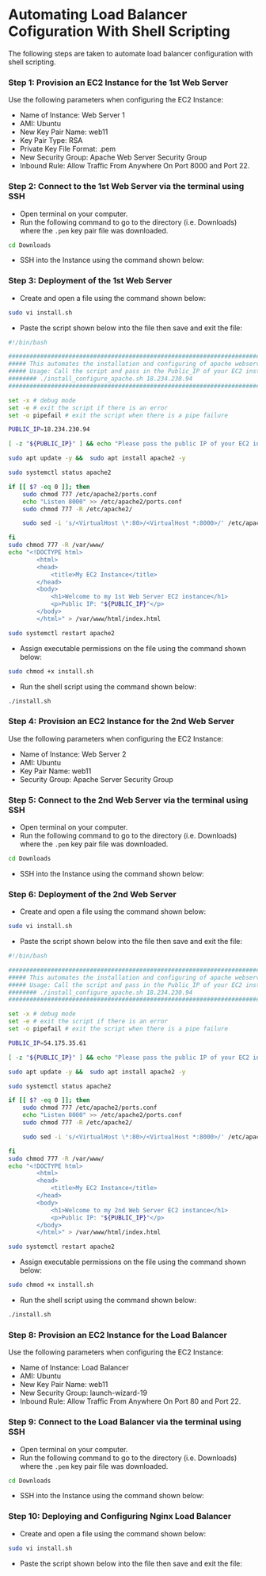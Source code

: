 # Automating Load Balancer Cofiguration With Shell Scripting
The following steps are taken to automate load balancer configuration with shell scripting.

### Step 1: Provision an EC2 Instance for the 1st Web Server
Use the following parameters when configuring the EC2 Instance:
* Name of Instance: Web Server 1
* AMI: Ubuntu
* New Key Pair Name: web11
* Key Pair Type: RSA
* Private Key File Format: .pem
* New Security Group: Apache Web Server Security Group
* Inbound Rule: Allow Traffic From Anywhere On Port 8000 and Port 22.

### Step 2: Connect to the 1st Web Server via the terminal using SSH
* Open terminal on your computer.
* Run the following command to go to the directory (i.e. Downloads) where the `.pem` key pair file was downloaded.

```sh
cd Downloads
```

* SSH into the Instance using the command shown below:

### Step 3: Deployment of the 1st Web Server
* Create and open a file using the command shown below:

```sh
sudo vi install.sh
```

* Paste the script shown below into the file then save and exit the file:

```sh
#!/bin/bash

####################################################################################################################
##### This automates the installation and configuring of apache webserver to listen on port 8000
##### Usage: Call the script and pass in the Public_IP of your EC2 instance as the first argument as shown below:
######## ./install_configure_apache.sh 18.234.230.94
####################################################################################################################

set -x # debug mode
set -e # exit the script if there is an error
set -o pipefail # exit the script when there is a pipe failure

PUBLIC_IP=18.234.230.94

[ -z "${PUBLIC_IP}" ] && echo "Please pass the public IP of your EC2 instance as an argument to the script" && exit 1

sudo apt update -y &&  sudo apt install apache2 -y

sudo systemctl status apache2

if [[ $? -eq 0 ]]; then
    sudo chmod 777 /etc/apache2/ports.conf
    echo "Listen 8000" >> /etc/apache2/ports.conf
    sudo chmod 777 -R /etc/apache2/

    sudo sed -i 's/<VirtualHost \*:80>/<VirtualHost *:8000>/' /etc/apache2/sites-available/000-default.conf

fi
sudo chmod 777 -R /var/www/
echo "<!DOCTYPE html>
        <html>
        <head>
            <title>My EC2 Instance</title>
        </head>
        <body>
            <h1>Welcome to my 1st Web Server EC2 instance</h1>
            <p>Public IP: "${PUBLIC_IP}"</p>
        </body>
        </html>" > /var/www/html/index.html

sudo systemctl restart apache2
```

* Assign executable permissions on the file using the command shown below:

```sh
sudo chmod +x install.sh
```

* Run the shell script using the command shown below:

```sh
./install.sh
```

### Step 4: Provision an EC2 Instance for the 2nd Web Server
Use the following parameters when configuring the EC2 Instance:
* Name of Instance: Web Server 2
* AMI: Ubuntu
* Key Pair Name: web11
* Security Group: Apache Server Security Group

### Step 5: Connect to the 2nd Web Server via the terminal using SSH
* Open terminal on your computer.
* Run the following command to go to the directory (i.e. Downloads) where the `.pem` key pair file was downloaded.

```sh
cd Downloads
```

* SSH into the Instance using the command shown below:

### Step 6: Deployment of the 2nd Web Server
* Create and open a file using the command shown below:

```sh
sudo vi install.sh
```
* Paste the script shown below into the file then save and exit the file:

```sh
#!/bin/bash

####################################################################################################################
##### This automates the installation and configuring of apache webserver to listen on port 8000
##### Usage: Call the script and pass in the Public_IP of your EC2 instance as the first argument as shown below:
######## ./install_configure_apache.sh 18.234.230.94
####################################################################################################################

set -x # debug mode
set -e # exit the script if there is an error
set -o pipefail # exit the script when there is a pipe failure

PUBLIC_IP=54.175.35.61

[ -z "${PUBLIC_IP}" ] && echo "Please pass the public IP of your EC2 instance as an argument to the script" && exit 1

sudo apt update -y &&  sudo apt install apache2 -y

sudo systemctl status apache2

if [[ $? -eq 0 ]]; then
    sudo chmod 777 /etc/apache2/ports.conf
    echo "Listen 8000" >> /etc/apache2/ports.conf
    sudo chmod 777 -R /etc/apache2/

    sudo sed -i 's/<VirtualHost \*:80>/<VirtualHost *:8000>/' /etc/apache2/sites-available/000-default.conf

fi
sudo chmod 777 -R /var/www/
echo "<!DOCTYPE html>
        <html>
        <head>
            <title>My EC2 Instance</title>
        </head>
        <body>
            <h1>Welcome to my 2nd Web Server EC2 instance</h1>
            <p>Public IP: "${PUBLIC_IP}"</p>
        </body>
        </html>" > /var/www/html/index.html

sudo systemctl restart apache2
```

* Assign executable permissions on the file using the command shown below:

```sh
sudo chmod +x install.sh
```

* Run the shell script using the command shown below:

```sh
./install.sh
```

### Step 8: Provision an EC2 Instance for the Load Balancer
Use the following parameters when configuring the EC2 Instance:
* Name of Instance: Load Balancer
* AMI: Ubuntu
* New Key Pair Name: web11
* New Security Group: launch-wizard-19
* Inbound Rule: Allow Traffic From Anywhere On Port 80 and Port 22.

### Step 9: Connect to the Load Balancer via the terminal using SSH
* Open terminal on your computer.
* Run the following command to go to the directory (i.e. Downloads) where the `.pem` key pair file was downloaded.

```sh
cd Downloads
```

* SSH into the Instance using the command shown below:

### Step 10: Deploying and Configuring Nginx Load Balancer
* Create and open a file using the command shown below:

```sh
sudo vi install.sh
```
* Paste the script shown below into the file then save and exit the file: